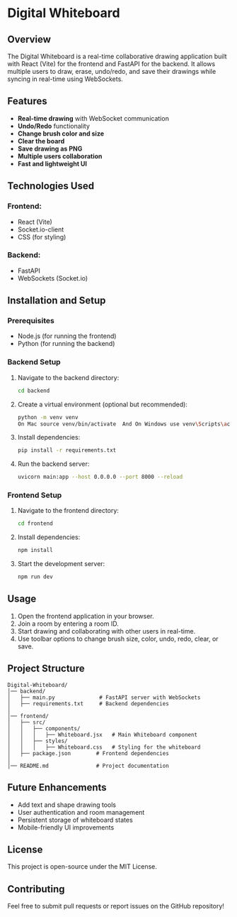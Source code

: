 # Digital Whiteboard

## Overview
The Digital Whiteboard is a real-time collaborative drawing application built with React (Vite) for the frontend and FastAPI for the backend. It allows multiple users to draw, erase, undo/redo, and save their drawings while syncing in real-time using WebSockets.

## Features
- **Real-time drawing** with WebSocket communication
- **Undo/Redo** functionality
- **Change brush color and size**
- **Clear the board**
- **Save drawing as PNG**
- **Multiple users collaboration**
- **Fast and lightweight UI**

## Technologies Used
### Frontend:
- React (Vite)
- Socket.io-client
- CSS (for styling)

### Backend:
- FastAPI
- WebSockets (Socket.io)

## Installation and Setup

### Prerequisites
- Node.js (for running the frontend)
- Python (for running the backend)

### Backend Setup
1. Navigate to the backend directory:
   ```sh
   cd backend
   ```
2. Create a virtual environment (optional but recommended):
   ```sh
   python -m venv venv
   On Mac source venv/bin/activate  And On Windows use venv\Scripts\activate
   ```
3. Install dependencies:
   ```sh
   pip install -r requirements.txt
   ```
4. Run the backend server:
   ```sh
   uvicorn main:app --host 0.0.0.0 --port 8000 --reload
   ```

### Frontend Setup
1. Navigate to the frontend directory:
   ```sh
   cd frontend
   ```
2. Install dependencies:
   ```sh
   npm install
   ```
3. Start the development server:
   ```sh
   npm run dev
   ```

## Usage
1. Open the frontend application in your browser.
2. Join a room by entering a room ID.
3. Start drawing and collaborating with other users in real-time.
4. Use toolbar options to change brush size, color, undo, redo, clear, or save.

## Project Structure
```
Digital-Whiteboard/
│── backend/
│   ├── main.py              # FastAPI server with WebSockets
│   ├── requirements.txt     # Backend dependencies
│
│── frontend/
│   ├── src/
│   │   ├── components/
│   │   │   ├── Whiteboard.jsx   # Main Whiteboard component
│   │   ├── styles/
│   │   │   ├── Whiteboard.css   # Styling for the whiteboard
│   ├── package.json        # Frontend dependencies
│
│── README.md               # Project documentation
```

## Future Enhancements
- Add text and shape drawing tools
- User authentication and room management
- Persistent storage of whiteboard states
- Mobile-friendly UI improvements

## License
This project is open-source under the MIT License.

## Contributing
Feel free to submit pull requests or report issues on the GitHub repository!

